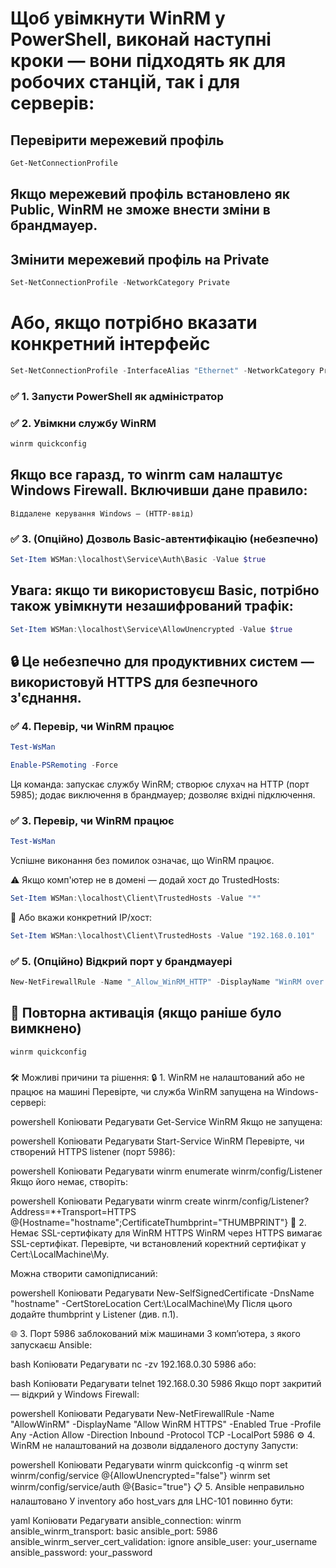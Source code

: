 # Щоб увімкнути WinRM у PowerShell, виконай наступні кроки — вони підходять як для робочих станцій, так і для серверів:

## Перевірити мережевий профіль
```powershell
Get-NetConnectionProfile
```

## Якщо мережевий профіль встановлено як Public, WinRM не зможе внести зміни в брандмауер.
## Змінити мережевий профіль на Private
```powershell
Set-NetConnectionProfile -NetworkCategory Private
```
# Або, якщо потрібно вказати конкретний інтерфейс
```powershell
Set-NetConnectionProfile -InterfaceAlias "Ethernet" -NetworkCategory Private
```

### ✅ 1. Запусти PowerShell як адміністратор
### ✅ 2. Увімкни службу WinRM
```powershell
winrm quickconfig
```
## Якщо все гаразд, то winrm сам налаштує Windows Firewall. Включивши дане правило:
```plaintext 
Віддалене керування Windows – (HTTP-ввід)
```
### ✅ 3. (Опційно) Дозволь Basic-автентифікацію (небезпечно)
```powershell
Set-Item WSMan:\localhost\Service\Auth\Basic -Value $true
```
## Увага: якщо ти використовуєш Basic, потрібно також увімкнути незашифрований трафік:
```powershell
Set-Item WSMan:\localhost\Service\AllowUnencrypted -Value $true
```
## 🔒 Це небезпечно для продуктивних систем — використовуй HTTPS для безпечного з'єднання.
### ✅ 4. Перевір, чи WinRM працює
```powershell
Test-WsMan
```













```powershell
Enable-PSRemoting -Force
```
Ця команда:
запускає службу WinRM;
створює слухач на HTTP (порт 5985);
додає виключення в брандмауер;
дозволяє вхідні підключення.

### ✅ 3. Перевір, чи WinRM працює
```powershell
Test-WsMan
```
Успішне виконання без помилок означає, що WinRM працює.

⚠️ Якщо комп'ютер не в домені — додай хост до TrustedHosts:
```powershell
Set-Item WSMan:\localhost\Client\TrustedHosts -Value "*"
```
🔐 Або вкажи конкретний IP/хост:
```powershell
Set-Item WSMan:\localhost\Client\TrustedHosts -Value "192.168.0.101"
```
### ✅ 5. (Опційно) Відкрий порт у брандмауері
```powershell
New-NetFirewallRule -Name "_Allow_WinRM_HTTP" -DisplayName "WinRM over HTTP" -Protocol TCP -LocalPort 5985 -Action Allow
```

## 🔁 Повторна активація (якщо раніше було вимкнено)
```powershell
winrm quickconfig
```
### ###########################################










🛠 Можливі причини та рішення:
🔒 1. WinRM не налаштований або не працює на машині
Перевірте, чи служба WinRM запущена на Windows-сервері:

powershell
Копіювати
Редагувати
Get-Service WinRM
Якщо не запущена:

powershell
Копіювати
Редагувати
Start-Service WinRM
Перевірте, чи створений HTTPS listener (порт 5986):

powershell
Копіювати
Редагувати
winrm enumerate winrm/config/Listener
Якщо його немає, створіть:

powershell
Копіювати
Редагувати
winrm create winrm/config/Listener?Address=*+Transport=HTTPS @{Hostname="hostname";CertificateThumbprint="THUMBPRINT"}
🔐 2. Немає SSL-сертифікату для WinRM HTTPS
WinRM через HTTPS вимагає SSL-сертифікат. Перевірте, чи встановлений коректний сертифікат у Cert:\LocalMachine\My.

Можна створити самопідписаний:

powershell
Копіювати
Редагувати
New-SelfSignedCertificate -DnsName "hostname" -CertStoreLocation Cert:\LocalMachine\My
Після цього додайте thumbprint у Listener (див. п.1).

🌐 3. Порт 5986 заблокований між машинами
З комп’ютера, з якого запускаєш Ansible:

bash
Копіювати
Редагувати
nc -zv 192.168.0.30 5986
або:

bash
Копіювати
Редагувати
telnet 192.168.0.30 5986
Якщо порт закритий — відкрий у Windows Firewall:

powershell
Копіювати
Редагувати
New-NetFirewallRule -Name "AllowWinRM" -DisplayName "Allow WinRM HTTPS" -Enabled True -Profile Any -Action Allow -Direction Inbound -Protocol TCP -LocalPort 5986
⚙️ 4. WinRM не налаштований на дозволи віддаленого доступу
Запусти:

powershell
Копіювати
Редагувати
winrm quickconfig -q
winrm set winrm/config/service @{AllowUnencrypted="false"}
winrm set winrm/config/service/auth @{Basic="true"}
📋 5. Ansible неправильно налаштовано
У inventory або host_vars для LHC-101 повинно бути:

yaml
Копіювати
Редагувати
ansible_connection: winrm
ansible_winrm_transport: basic
ansible_port: 5986
ansible_winrm_server_cert_validation: ignore
ansible_user: your_username
ansible_password: your_password